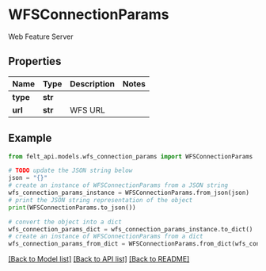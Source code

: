 # WFSConnectionParams

Web Feature Server

## Properties

Name | Type | Description | Notes
------------ | ------------- | ------------- | -------------
**type** | **str** |  | 
**url** | **str** | WFS URL | 

## Example

```python
from felt_api.models.wfs_connection_params import WFSConnectionParams

# TODO update the JSON string below
json = "{}"
# create an instance of WFSConnectionParams from a JSON string
wfs_connection_params_instance = WFSConnectionParams.from_json(json)
# print the JSON string representation of the object
print(WFSConnectionParams.to_json())

# convert the object into a dict
wfs_connection_params_dict = wfs_connection_params_instance.to_dict()
# create an instance of WFSConnectionParams from a dict
wfs_connection_params_from_dict = WFSConnectionParams.from_dict(wfs_connection_params_dict)
```
[[Back to Model list]](../README.md#documentation-for-models) [[Back to API list]](../README.md#documentation-for-api-endpoints) [[Back to README]](../README.md)


